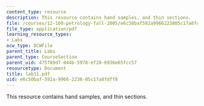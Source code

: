 ```yaml
---
content_type: resource
description: This resource contains hand samples, and thin sections.
file: /courses/12-109-petrology-fall-2005/e6c50baf592a9966223805c17a8fdff8_lab31.pdf
file_type: application/pdf
learning_resource_types:
- Labs
ocw_type: OCWFile
parent_title: Labs
parent_type: CourseSection
parent_uid: 475f89d7-044b-5978-ef28-6936e65fcc57
resourcetype: Document
title: lab31.pdf
uid: e6c50baf-592a-9966-2238-05c17a8fdff8
---
```

This resource contains hand samples, and thin sections.

